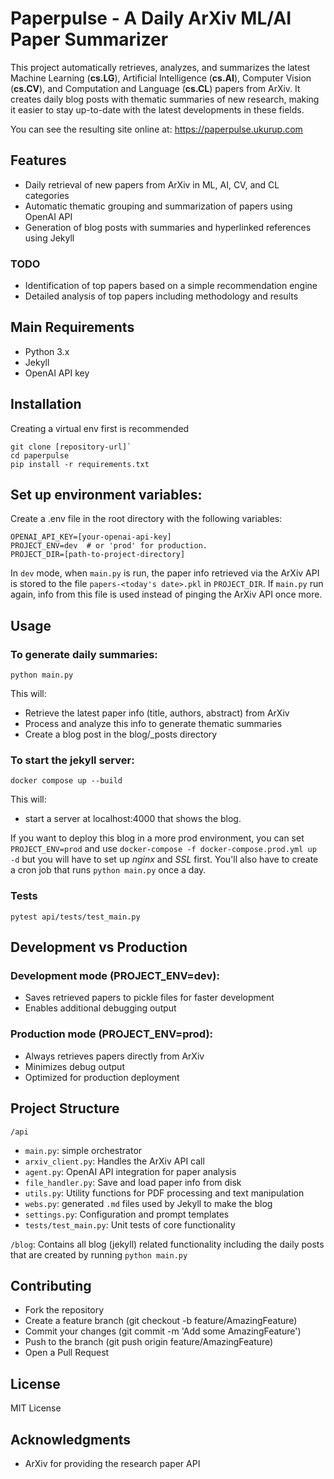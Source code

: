 # Paperpulse - A Daily ArXiv ML/AI Paper Summarizer
This project automatically retrieves, analyzes, and summarizes the latest Machine Learning (**cs.LG**), Artificial Intelligence (**cs.AI**), Computer Vision (**cs.CV**), and Computation and Language (**cs.CL**) papers from ArXiv. It creates daily blog posts with thematic summaries of new research, making it easier to stay up-to-date with the latest developments in these fields.

You can see the resulting site online at: <https://paperpulse.ukurup.com>

## Features
- Daily retrieval of new papers from ArXiv in ML, AI, CV, and CL categories
- Automatic thematic grouping and summarization of papers using OpenAI API
- Generation of blog posts with summaries and hyperlinked references using Jekyll

### TODO
- Identification of top papers based on a simple recommendation engine
- Detailed analysis of top papers including methodology and results

## Main Requirements
- Python 3.x
- Jekyll 
- OpenAI API key

## Installation
Creating a virtual env first is recommended
```
git clone [repository-url]`
cd paperpulse
pip install -r requirements.txt 
```

## Set up environment variables:
Create a .env file in the root directory with the following variables:
```
OPENAI_API_KEY=[your-openai-api-key]
PROJECT_ENV=dev  # or 'prod' for production. 
PROJECT_DIR=[path-to-project-directory]
```

In `dev` mode, when `main.py` is run, the paper info retrieved via the ArXiv API is stored to the file `papers-<today's date>.pkl` in `PROJECT_DIR`. If `main.py` run again, info from this file is used instead of pinging the ArXiv API once more.

## Usage

### To generate daily summaries: 
`python main.py`

This will:
- Retrieve the latest paper info (title, authors, abstract) from ArXiv
- Process and analyze this info to generate thematic summaries
- Create a blog post in the blog/_posts directory

### To start the jekyll server: 
`docker compose up --build`

This will:
- start a server at localhost:4000 that shows the blog.

If you want to deploy this blog in a more prod environment, you can set `PROJECT_ENV=prod` and use `docker-compose -f docker-compose.prod.yml up -d` but you will have to set up *nginx* and *SSL* first. You'll also have to create a cron job that runs `python main.py` once a day.

### Tests
`pytest api/tests/test_main.py`

## Development vs Production

### Development mode (PROJECT_ENV=dev):
- Saves retrieved papers to pickle files for faster development
- Enables additional debugging output

### Production mode (PROJECT_ENV=prod):
- Always retrieves papers directly from ArXiv
- Minimizes debug output
- Optimized for production deployment

## Project Structure
`/api`
- `main.py`: simple orchestrator
- `arxiv_client.py`: Handles the ArXiv API call
- `agent.py`: OpenAI API integration for paper analysis
- `file_handler.py`: Save and load paper info from disk
- `utils.py`: Utility functions for PDF processing and text manipulation
- `webs.py`: generated `.md` files used by Jekyll to make the blog
- `settings.py`: Configuration and prompt templates
- `tests/test_main.py`: Unit tests of core functionality

`/blog`: Contains all blog (jekyll) related functionality including the daily posts that are created by running `python main.py`

## Contributing
- Fork the repository
- Create a feature branch (git checkout -b feature/AmazingFeature)
- Commit your changes (git commit -m 'Add some AmazingFeature')
- Push to the branch (git push origin feature/AmazingFeature)
- Open a Pull Request

## License
MIT License 

## Acknowledgments
- ArXiv for providing the research paper API
